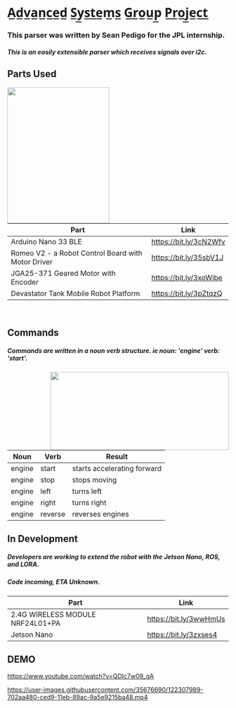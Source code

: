                                    
# A̲d̲v̲a̲n̲c̲e̲d̲ S̲y̲s̲t̲e̲m̲s̲ G̲r̲o̲u̲p̲ P̲r̲o̲j̲e̲c̲t̲
          
### This parser was written by Sean Pedigo for the JPL internship.  
##### This is an easily extensible parser which receives signals over i2c.  
  
## Parts Used  

<img align="left" width="232" height="310" src="https://i.imgur.com/iFnLEYq.jpg">

<br/>
<br/>
<br/>

Part | Link
------------ | -------------
Arduino Nano 33 BLE | https://bit.ly/3cN2Wfv  
Romeo V2 - a Robot Control Board with Motor Driver | https://bit.ly/35sbV1J  
JGA25-371 Geared Motor with Encoder | https://bit.ly/3xoWjbe  
Devastator Tank Mobile Robot Platform | https://bit.ly/3pZtqzQ
  
<br/>
  
## Commands 
##### Commands are written in a noun verb structure. ie noun: 'engine' verb: 'start'.

<img align="right" height="178" width="406" src="https://i.imgur.com/ImjASxp.png">

Noun | Verb | Result
------------ | ------------- | -------------
engine | start | starts accelerating forward  
engine | stop | stops moving  
engine | left | turns left  
engine | right | turns right  
engine | reverse | reverses engines  

## In Development
##### Developers are working to extend the robot with the Jetson Nano, ROS, and LORA.
##### Code incoming, ETA Unknown.

Part | Link
------------ | -------------
2.4G WIRELESS MODULE NRF24L01+PA | https://bit.ly/3wwHmUs  
Jetson Nano | https://bit.ly/3zxses4  

## DEMO
https://www.youtube.com/watch?v=QDIc7w09_gA


https://user-images.githubusercontent.com/35676690/122307989-702aa480-ced9-11eb-89ac-9a5e9215ba48.mp4
